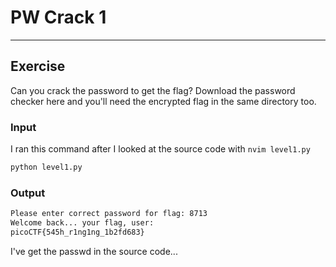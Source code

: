 # PW Crack 1
---

## Exercise

Can you crack the password to get the flag?
Download the password checker here and you'll need the encrypted flag in the same directory too.

### Input

I ran this command after I looked at the source code with ```nvim level1.py```

```bash
python level1.py
```

### Output

```bash
Please enter correct password for flag: 8713
Welcome back... your flag, user:
picoCTF{545h_r1ng1ng_1b2fd683}
```

I've get the passwd in the source code...